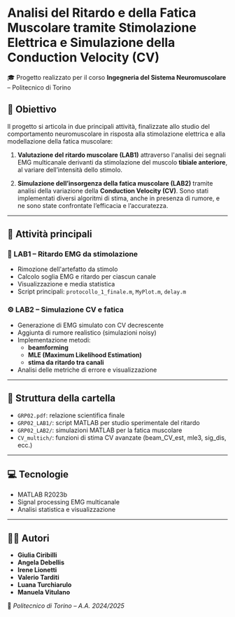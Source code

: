 # Analisi del Ritardo e della Fatica Muscolare tramite Stimolazione Elettrica e Simulazione della Conduction Velocity (CV)

🎓 Progetto realizzato per il corso **Ingegneria del Sistema Neuromuscolare** – Politecnico di Torino

## 🎯 Obiettivo

Il progetto si articola in due principali attività, finalizzate allo studio del comportamento neuromuscolare in risposta alla stimolazione elettrica e alla modellazione della fatica muscolare:

1. **Valutazione del ritardo muscolare (LAB1)** attraverso l'analisi dei segnali EMG multicanale derivanti da stimolazione del muscolo **tibiale anteriore**, al variare dell’intensità dello stimolo.

2. **Simulazione dell’insorgenza della fatica muscolare (LAB2)** tramite analisi della variazione della **Conduction Velocity (CV)**. Sono stati implementati diversi algoritmi di stima, anche in presenza di rumore, e ne sono state confrontate l’efficacia e l’accuratezza.

---

## 🧪 Attività principali

### 🔬 LAB1 – Ritardo EMG da stimolazione

- Rimozione dell'artefatto da stimolo
- Calcolo soglia EMG e ritardo per ciascun canale
- Visualizzazione e media statistica
- Script principali: `protocollo_1_finale.m`, `MyPlot.m`, `delay.m`

### ⚙️ LAB2 – Simulazione CV e fatica

- Generazione di EMG simulato con CV decrescente
- Aggiunta di rumore realistico (simulazioni noisy)
- Implementazione metodi:
  - **beamforming**
  - **MLE (Maximum Likelihood Estimation)**
  - **stima da ritardo tra canali**
- Analisi delle metriche di errore e visualizzazione

---

## 📁 Struttura della cartella

- `GRP02.pdf`: relazione scientifica finale
- `GRP02_LAB1/`: script MATLAB per studio sperimentale del ritardo
- `GRP02_LAB2/`: simulazioni MATLAB per la fatica muscolare
- `CV_multich/`: funzioni di stima CV avanzate (beam_CV_est, mle3, sig_dis, ecc.)

---

## 💻 Tecnologie

- MATLAB R2023b
- Signal processing EMG multicanale
- Analisi statistica e visualizzazione

---

## 👩‍🔬 Autori

- **Giulia Ciribilli**  
- **Angela Debellis**  
- **Irene Lionetti**  
- **Valerio Tarditi**  
- **Luana Turchiarulo**  
- **Manuela Vitulano**  

📍 *Politecnico di Torino – A.A. 2024/2025*
